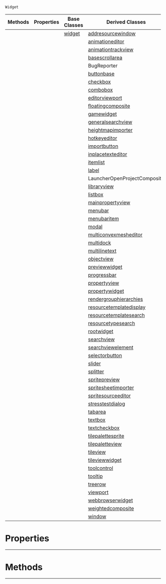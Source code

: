  `Widget`

|Methods|Properties|Base Classes|Derived Classes|
|---|---|---|---|
| | |[widget](https://github.com/zeroengineteam/ZeroDocs/blob/master/code_reference/class_reference/widget.markdown)|[addresourcewindow](https://github.com/zeroengineteam/ZeroDocs/blob/master/code_reference/class_reference/addresourcewindow.markdown)|
| | | |[animationeditor](https://github.com/zeroengineteam/ZeroDocs/blob/master/code_reference/class_reference/animationeditor.markdown)|
| | | |[animationtrackview](https://github.com/zeroengineteam/ZeroDocs/blob/master/code_reference/class_reference/animationtrackview.markdown)|
| | | |[basescrollarea](https://github.com/zeroengineteam/ZeroDocs/blob/master/code_reference/class_reference/basescrollarea.markdown)|
| | | |BugReporter|
| | | |[buttonbase](https://github.com/zeroengineteam/ZeroDocs/blob/master/code_reference/class_reference/buttonbase.markdown)|
| | | |[checkbox](https://github.com/zeroengineteam/ZeroDocs/blob/master/code_reference/class_reference/checkbox.markdown)|
| | | |[combobox](https://github.com/zeroengineteam/ZeroDocs/blob/master/code_reference/class_reference/combobox.markdown)|
| | | |[editorviewport](https://github.com/zeroengineteam/ZeroDocs/blob/master/code_reference/class_reference/editorviewport.markdown)|
| | | |[floatingcomposite](https://github.com/zeroengineteam/ZeroDocs/blob/master/code_reference/class_reference/floatingcomposite.markdown)|
| | | |[gamewidget](https://github.com/zeroengineteam/ZeroDocs/blob/master/code_reference/class_reference/gamewidget.markdown)|
| | | |[generalsearchview](https://github.com/zeroengineteam/ZeroDocs/blob/master/code_reference/class_reference/generalsearchview.markdown)|
| | | |[heightmapimporter](https://github.com/zeroengineteam/ZeroDocs/blob/master/code_reference/class_reference/heightmapimporter.markdown)|
| | | |[hotkeyeditor](https://github.com/zeroengineteam/ZeroDocs/blob/master/code_reference/class_reference/hotkeyeditor.markdown)|
| | | |[importbutton](https://github.com/zeroengineteam/ZeroDocs/blob/master/code_reference/class_reference/importbutton.markdown)|
| | | |[inplacetexteditor](https://github.com/zeroengineteam/ZeroDocs/blob/master/code_reference/class_reference/inplacetexteditor.markdown)|
| | | |[itemlist](https://github.com/zeroengineteam/ZeroDocs/blob/master/code_reference/class_reference/itemlist.markdown)|
| | | |[label](https://github.com/zeroengineteam/ZeroDocs/blob/master/code_reference/class_reference/label.markdown)|
| | | |LauncherOpenProjectComposite|
| | | |[libraryview](https://github.com/zeroengineteam/ZeroDocs/blob/master/code_reference/class_reference/libraryview.markdown)|
| | | |[listbox](https://github.com/zeroengineteam/ZeroDocs/blob/master/code_reference/class_reference/listbox.markdown)|
| | | |[mainpropertyview](https://github.com/zeroengineteam/ZeroDocs/blob/master/code_reference/class_reference/mainpropertyview.markdown)|
| | | |[menubar](https://github.com/zeroengineteam/ZeroDocs/blob/master/code_reference/class_reference/menubar.markdown)|
| | | |[menubaritem](https://github.com/zeroengineteam/ZeroDocs/blob/master/code_reference/class_reference/menubaritem.markdown)|
| | | |[modal](https://github.com/zeroengineteam/ZeroDocs/blob/master/code_reference/class_reference/modal.markdown)|
| | | |[multiconvexmesheditor](https://github.com/zeroengineteam/ZeroDocs/blob/master/code_reference/class_reference/multiconvexmesheditor.markdown)|
| | | |[multidock](https://github.com/zeroengineteam/ZeroDocs/blob/master/code_reference/class_reference/multidock.markdown)|
| | | |[multilinetext](https://github.com/zeroengineteam/ZeroDocs/blob/master/code_reference/class_reference/multilinetext.markdown)|
| | | |[objectview](https://github.com/zeroengineteam/ZeroDocs/blob/master/code_reference/class_reference/objectview.markdown)|
| | | |[previewwidget](https://github.com/zeroengineteam/ZeroDocs/blob/master/code_reference/class_reference/previewwidget.markdown)|
| | | |[progressbar](https://github.com/zeroengineteam/ZeroDocs/blob/master/code_reference/class_reference/progressbar.markdown)|
| | | |[propertyview](https://github.com/zeroengineteam/ZeroDocs/blob/master/code_reference/class_reference/propertyview.markdown)|
| | | |[propertywidget](https://github.com/zeroengineteam/ZeroDocs/blob/master/code_reference/class_reference/propertywidget.markdown)|
| | | |[rendergrouphierarchies](https://github.com/zeroengineteam/ZeroDocs/blob/master/code_reference/class_reference/rendergrouphierarchies.markdown)|
| | | |[resourcetemplatedisplay](https://github.com/zeroengineteam/ZeroDocs/blob/master/code_reference/class_reference/resourcetemplatedisplay.markdown)|
| | | |[resourcetemplatesearch](https://github.com/zeroengineteam/ZeroDocs/blob/master/code_reference/class_reference/resourcetemplatesearch.markdown)|
| | | |[resourcetypesearch](https://github.com/zeroengineteam/ZeroDocs/blob/master/code_reference/class_reference/resourcetypesearch.markdown)|
| | | |[rootwidget](https://github.com/zeroengineteam/ZeroDocs/blob/master/code_reference/class_reference/rootwidget.markdown)|
| | | |[searchview](https://github.com/zeroengineteam/ZeroDocs/blob/master/code_reference/class_reference/searchview.markdown)|
| | | |[searchviewelement](https://github.com/zeroengineteam/ZeroDocs/blob/master/code_reference/class_reference/searchviewelement.markdown)|
| | | |[selectorbutton](https://github.com/zeroengineteam/ZeroDocs/blob/master/code_reference/class_reference/selectorbutton.markdown)|
| | | |[slider](https://github.com/zeroengineteam/ZeroDocs/blob/master/code_reference/class_reference/slider.markdown)|
| | | |[splitter](https://github.com/zeroengineteam/ZeroDocs/blob/master/code_reference/class_reference/splitter.markdown)|
| | | |[spritepreview](https://github.com/zeroengineteam/ZeroDocs/blob/master/code_reference/class_reference/spritepreview.markdown)|
| | | |[spritesheetimporter](https://github.com/zeroengineteam/ZeroDocs/blob/master/code_reference/class_reference/spritesheetimporter.markdown)|
| | | |[spritesourceeditor](https://github.com/zeroengineteam/ZeroDocs/blob/master/code_reference/class_reference/spritesourceeditor.markdown)|
| | | |[stresstestdialog](https://github.com/zeroengineteam/ZeroDocs/blob/master/code_reference/class_reference/stresstestdialog.markdown)|
| | | |[tabarea](https://github.com/zeroengineteam/ZeroDocs/blob/master/code_reference/class_reference/tabarea.markdown)|
| | | |[textbox](https://github.com/zeroengineteam/ZeroDocs/blob/master/code_reference/class_reference/textbox.markdown)|
| | | |[textcheckbox](https://github.com/zeroengineteam/ZeroDocs/blob/master/code_reference/class_reference/textcheckbox.markdown)|
| | | |[tilepalettesprite](https://github.com/zeroengineteam/ZeroDocs/blob/master/code_reference/class_reference/tilepalettesprite.markdown)|
| | | |[tilepaletteview](https://github.com/zeroengineteam/ZeroDocs/blob/master/code_reference/class_reference/tilepaletteview.markdown)|
| | | |[tileview](https://github.com/zeroengineteam/ZeroDocs/blob/master/code_reference/class_reference/tileview.markdown)|
| | | |[tileviewwidget](https://github.com/zeroengineteam/ZeroDocs/blob/master/code_reference/class_reference/tileviewwidget.markdown)|
| | | |[toolcontrol](https://github.com/zeroengineteam/ZeroDocs/blob/master/code_reference/class_reference/toolcontrol.markdown)|
| | | |[tooltip](https://github.com/zeroengineteam/ZeroDocs/blob/master/code_reference/class_reference/tooltip.markdown)|
| | | |[treerow](https://github.com/zeroengineteam/ZeroDocs/blob/master/code_reference/class_reference/treerow.markdown)|
| | | |[viewport](https://github.com/zeroengineteam/ZeroDocs/blob/master/code_reference/class_reference/viewport.markdown)|
| | | |[webbrowserwidget](https://github.com/zeroengineteam/ZeroDocs/blob/master/code_reference/class_reference/webbrowserwidget.markdown)|
| | | |[weightedcomposite](https://github.com/zeroengineteam/ZeroDocs/blob/master/code_reference/class_reference/weightedcomposite.markdown)|
| | | |[window](https://github.com/zeroengineteam/ZeroDocs/blob/master/code_reference/class_reference/window.markdown)|


 #  Properties


---  
 #  Methods


---  
 

 
